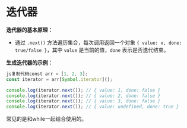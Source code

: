 # 迭代器

**迭代器的基本原理：**

* 通过 `.next()` 方法遍历集合，每次调用返回一个对象 `{ value: x, done: true/false }`，其中 `value` 是当前的值，`done` 表示是否迭代结束。

**生成迭代器的示例：**

```js
js复制代码const arr = [1, 2, 3];
const iterator = arr[Symbol.iterator]();

console.log(iterator.next()); // { value: 1, done: false }
console.log(iterator.next()); // { value: 2, done: false }
console.log(iterator.next()); // { value: 3, done: false }
console.log(iterator.next()); // { value: undefined, done: true }
```

常见的是和while一起结合使用的。

